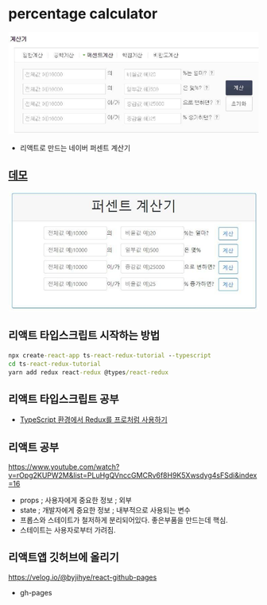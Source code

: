 # percentage calculator

<img src="readmeRes/1.jpg">

- 리액트로 만드는 네이버 퍼센트 계산기

## [데모](https://chinsun9.github.io/react-percentage-calculator)

<img src="readmeRes/2.jpg">

## 리액트 타입스크립트 시작하는 방법

```cmd cmd
npx create-react-app ts-react-redux-tutorial --typescript
cd ts-react-redux-tutorial
yarn add redux react-redux @types/react-redux
```

## 리액트 타입스크립트 공부

- [TypeScript 환경에서 Redux를 프로처럼 사용하기](https://velog.io/@velopert/use-typescript-and-redux-like-a-pro)

## 리액트 공부

https://www.youtube.com/watch?v=rOpg2KUPW2M&list=PLuHgQVnccGMCRv6f8H9K5Xwsdyg4sFSdi&index=16

- props ; 사용자에게 중요한 정보 ; 외부
- state ; 개발자에게 중요한 정보 ; 내부적으로 사용되는 변수
- 프롭스와 스테이트가 철저하게 분리되어있다. 좋은부품을 만드는데 핵심.
- 스테이트는 사용자로부터 가려짐.

## 리액트앱 깃허브에 올리기

https://velog.io/@byjihye/react-github-pages

- gh-pages
